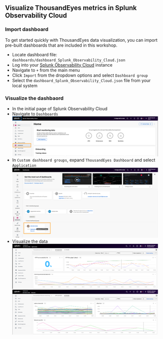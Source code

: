 
## Visualize ThousandEyes metrics in Splunk Observability Cloud
### Import dashboard

To get started quickly with ThousandEyes data visualization, you can import pre-built dashboards that are included in this workshop.

- Locate dashboard file: `dashboards/dashboard_Splunk_Observability_Cloud.json`
- Log into your [Splunk Observability Cloud](https://app.us1.signalfx.com/) instance
- Navigate to `+` from the main menu
- Click `Import` from the dropdown options and select `Dashboard group`
- Select the `dashboard_Splunk_Observability_Cloud.json` file from your local system


### Visualize the dashbaord

- In the initial page of Splunk Observability Cloud
- Navigate to `Dashboards`
![dashboards](img/splunkObservabilityCloud/dashboard.png)
- In `Custom dashboard groups`, expand `ThousandEyes Dashboard` and select `Application`
![dashboard](img/splunkObservabilityCloud/dashboardDEVWKS.png)
- Visualize the data
![Dashboard Application](img/splunkObservabilityCloud/dashboardApplication.png)
![Dasboard Network](img/splunkObservabilityCloud/dashboardNetwork.png)